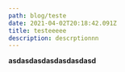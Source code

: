 ```yaml
---
path: blog/teste
date: 2021-04-02T20:18:42.091Z
title: testeeeee
description: descrptionnn
---
```

**asdasdasdasdasdasdasd**